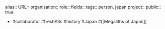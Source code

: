 alias::
URL::
organisation::
role::
fields::
tags:: person, japan
project::
public:: true

- #collaborator #freshAlts #history #Japan #[[Megaliths of Japan]]